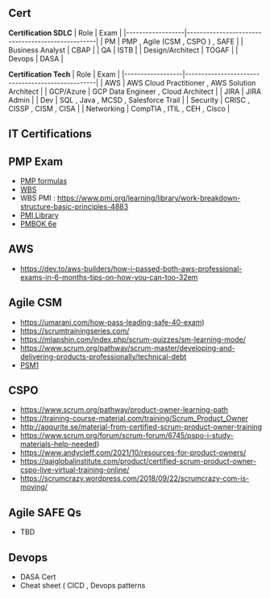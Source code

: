 ## Cert
**Certification SDLC**
| Role             | Exam                                             |
|------------------|--------------------------------------------------|
| PM               | PMP , Agile (CSM , CSPO ) , SAFE                 |
| Business Analyst | CBAP                                             |
| QA               | ISTB                                             |
| Design/Architect | TOGAF                                            |
| Devops           | DASA                                             |

**Certification Tech**
| Role             | Exam                                             |
|------------------|--------------------------------------------------|
| AWS              | AWS Cloud Practitioner , AWS Solution Architect  |
| GCP/Azure        | GCP Data Engineer , Cloud Architect              |
| JIRA             | JIRA Admin                                       |
| Dev              | SQL , Java , MCSD , Salesforce Trail             |
| Security         | CRISC , CISSP , CISM , CISA                      |
| Networking       | CompTIA , ITIL , CEH , Cisco                     |

## IT Certifications

## PMP Exam
* [PMP formulas](https://www.whizlabs.com/blog/pmp-formulas-for-pmp-certification-exam/)
* [WBS](https://www.brighthubpm.com/project-planning/2940-tips-for-building-a-work-breakdown-structure/)
* WBS PMI : https://www.pmi.org/learning/library/work-breakdown-structure-basic-principles-4883
* [PMI Library](https://www.pmi.org/learning/library/challenges-fixed-price-contracts-9640)
* [PMBOK 6e](https://prothoughts.co.in/wp-content/uploads/2022/06/a-guide-to-the-project-management-body-of-knowledge-6e.pdf)


## AWS
* https://dev.to/aws-builders/how-i-passed-both-aws-professional-exams-in-6-months-tips-on-how-you-can-too-32em

## Agile CSM
* https://umarani.com/how-pass-leading-safe-40-exam)
* https://scrumtrainingseries.com/
* https://mlapshin.com/index.php/scrum-quizzes/sm-learning-mode/
* https://www.scrum.org/pathway/scrum-master/developing-and-delivering-products-professionally/technical-debt
* [PSM1](https://www.scrum.org/forum/scrum-forum/7198/passes-psm1-938-first-attempt-experience-share-tips)

## CSPO
* https://www.scrum.org/pathway/product-owner-learning-path
* https://training-course-material.com/training/Scrum_Product_Owner
* http://aqqurite.se/material-from-certified-scrum-product-owner-training
* https://www.scrum.org/forum/scrum-forum/6745/pspo-i-study-materials-help-needed)
* https://www.andycleff.com/2021/10/resources-for-product-owners/
* https://qaiglobalinstitute.com/product/certified-scrum-product-owner-cspo-live-virtual-training-online/
* https://scrumcrazy.wordpress.com/2018/09/22/scrumcrazy-com-is-moving/

## Agile SAFE Qs
* TBD

## Devops
* DASA Cert
* Cheat sheet ( CICD , Devops patterns
